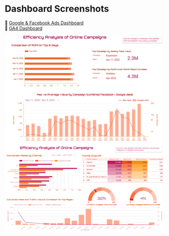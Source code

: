 # Dashboard Screenshots

🔗 [Google & Facebook Ads Dashboard](https://lookerstudio.google.com/reporting/05538902-a092-4539-aeac-89e6e7a5080d)   
🔗 [GA4 Dashboard](https://lookerstudio.google.com/reporting/676d5a1f-bead-421c-b0fa-86cbbc3fa102) 

![Google & Facebook Ads](DBeaver_dashboard.png)  
![GA4](GA4_dashboard.png)  
